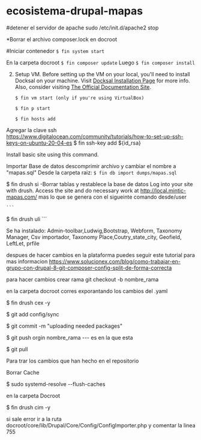 # ecosistema-drupal-mapas

#detener el servidor de apache
  sudo /etc/init.d/apache2 stop

*Borrar el archivo composer.lock en docroot




#Iniciar contenedor
    ```
 $ fin system start
    ```

En la carpeta docroot
    ```
 $ fin composer update
     ```
 Luego
     ```
 $ fin composer install
    ```
    
2. Setup VM.
Before setting up the VM on your local, you'll need to install Docksal on your machine. Visit [Docksal Installation Page](https://docksal.io/installation) for more info. Also, consider visiting [The Official Documentation Site](https://docs.docksal.io/).
    ```
    $ fin vm start (only if you're using VirtualBox)
    ```
    ```
    $ fin p start
    ```
    ```
    $ fin hosts add
    ```
    
Agregar la clave ssh https://www.digitalocean.com/community/tutorials/how-to-set-up-ssh-keys-on-ubuntu-20-04-es 
$ fin ssh-key add ${id_rsa}

Install basic site using this command.

Importar Base de datos descomprimir archivo y cambiar el nombre a "mapas.sql"
Desde la carpeta raiz:
    ```
 $ fin db import dumps/mapas.sql
    ```
    
 $ fin drush si -Borrar tablas y restablece la base de datos
Log into your site with drush. Access the site and do necessary work at http://local.mintic-mapas.com/ mas lo que se genera con el sigueinte comando desde/user

    ```
 $ fin drush uli
    ```
    
Se ha instalado:
Admin-toolbar,Ludwig,Bootstrap, Webform, Taxonomy Manager, Csv importador, Taxonomy Place,Coutry_state_city, Geofield, LeftLet, prfile

despues de hacer cambios en la plataforma puedes seguir este tutorial para mas informacion https://www.solucionex.com/blog/como-trabajar-en-grupo-con-drupal-8-git-composer-config-split-de-forma-correcta


para hacer cambios crear rama git checkout -b nombre_rama

en la carpeta docroot corres exporantando los cambios del .yaml

 $ fin drush cex -y

 $ git add config/sync

 $ git commit -m "uploading needed packages"

 $ git push orgin nombre_rama --- es en la que esta


 $ git pull 

Para trar los cambios que han hecho en el repositorio

Borrar Cache 

 $ sudo systemd-resolve --flush-caches


en la carpeta Docroot

 $ fin drush cim -y

si sale error ir a la ruta docroot/core/lib/Drupal/Core/Config/ConfigImporter.php y comentar la linea 755










